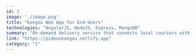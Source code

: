 ```yaml
---
id: 3
image: './image.png'
title: "Kangou Web App for End-Users"
technologies: "AngularJS, NodeJS, Express, MongoDB"
summary: "On-demand delivery service that connects local couriers with users that need to deliver something on the same day (not available anymore)."
link: "https://pideunkangou.netlify.app"
category: "1"
---
```

